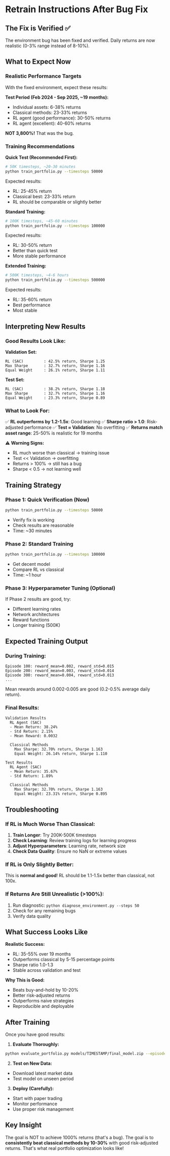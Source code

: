# Retrain Instructions After Bug Fix

## The Fix is Verified ✅

The environment bug has been fixed and verified. Daily returns are now realistic (0-3% range instead of 8-10%).

## What to Expect Now

### Realistic Performance Targets

With the fixed environment, expect these results:

**Test Period (Feb 2024 - Sep 2025, ~19 months):**
- Individual assets: 6-38% returns
- Classical methods: 23-33% returns
- RL agent (good performance): 30-50% returns
- RL agent (excellent): 40-60% returns

**NOT 3,800%!** That was the bug.

### Training Recommendations

**Quick Test (Recommended First):**
```bash
# 50K timesteps, ~20-30 minutes
python train_portfolio.py --timesteps 50000
```

Expected results:
- RL: 25-45% return
- Classical best: 23-33% return
- RL should be comparable or slightly better

**Standard Training:**
```bash
# 100K timesteps, ~45-60 minutes
python train_portfolio.py --timesteps 100000
```

Expected results:
- RL: 30-50% return
- Better than quick test
- More stable performance

**Extended Training:**
```bash
# 500K timesteps, ~4-6 hours
python train_portfolio.py --timesteps 500000
```

Expected results:
- RL: 35-60% return
- Best performance
- Most stable

## Interpreting New Results

### Good Results Look Like:

**Validation Set:**
```
RL (SAC)         : 42.5% return, Sharpe 1.25
Max Sharpe       : 32.7% return, Sharpe 1.16
Equal Weight     : 26.1% return, Sharpe 1.11
```

**Test Set:**
```
RL (SAC)         : 38.2% return, Sharpe 1.18
Max Sharpe       : 32.7% return, Sharpe 1.16
Equal Weight     : 23.3% return, Sharpe 0.89
```

### What to Look For:

✅ **RL outperforms by 1.2-1.5x**: Good learning
✅ **Sharpe ratio > 1.0**: Risk-adjusted performance
✅ **Test ≈ Validation**: No overfitting
✅ **Returns match asset range**: 25-50% is realistic for 19 months

⚠️ **Warning Signs:**
- RL much worse than classical → training issue
- Test << Validation → overfitting
- Returns > 100% → still has a bug
- Sharpe < 0.5 → not learning well

## Training Strategy

### Phase 1: Quick Verification (Now)
```bash
python train_portfolio.py --timesteps 50000
```
- Verify fix is working
- Check results are reasonable
- Time: ~30 minutes

### Phase 2: Standard Training
```bash
python train_portfolio.py --timesteps 100000
```
- Get decent model
- Compare RL vs classical
- Time: ~1 hour

### Phase 3: Hyperparameter Tuning (Optional)
If Phase 2 results are good, try:
- Different learning rates
- Network architectures
- Reward functions
- Longer training (500K)

## Expected Training Output

### During Training:
```
Episode 100: reward_mean=0.002, reward_std=0.015
Episode 200: reward_mean=0.003, reward_std=0.014
Episode 300: reward_mean=0.004, reward_std=0.013
...
```

Mean rewards around 0.002-0.005 are good (0.2-0.5% average daily return).

### Final Results:
```
Validation Results
  RL Agent (SAC)
  - Mean Return: 38.24%
  - Std Return: 2.15%
  - Mean Reward: 0.0032

  Classical Methods
    Max Sharpe: 32.70% return, Sharpe 1.163
    Equal Weight: 26.14% return, Sharpe 1.110

Test Results
  RL Agent (SAC)
  - Mean Return: 35.67%
  - Std Return: 1.89%

  Classical Methods
    Max Sharpe: 32.70% return, Sharpe 1.163
    Equal Weight: 23.31% return, Sharpe 0.895
```

## Troubleshooting

### If RL is Much Worse Than Classical:

1. **Train Longer**: Try 200K-500K timesteps
2. **Check Learning**: Review training logs for learning progress
3. **Adjust Hyperparameters**: Learning rate, network size
4. **Check Data Quality**: Ensure no NaN or extreme values

### If RL is Only Slightly Better:

This is **normal and good**! RL should be 1.1-1.5x better than classical, not 100x.

### If Returns Are Still Unrealistic (>100%):

1. Run diagnostic: `python diagnose_environment.py --steps 50`
2. Check for any remaining bugs
3. Verify data quality

## What Success Looks Like

**Realistic Success:**
- RL: 35-55% over 19 months
- Outperforms classical by 5-15 percentage points
- Sharpe ratio 1.0-1.3
- Stable across validation and test

**Why This is Good:**
- Beats buy-and-hold by 10-20%
- Better risk-adjusted returns
- Outperforms naive strategies
- Reproducible and deployable

## After Training

Once you have good results:

1. **Evaluate Thoroughly:**
```bash
python evaluate_portfolio.py models/TIMESTAMP/final_model.zip --episodes 50
```

2. **Test on New Data:**
- Download latest market data
- Test model on unseen period

3. **Deploy (Carefully):**
- Start with paper trading
- Monitor performance
- Use proper risk management

## Key Insight

The goal is NOT to achieve 1000% returns (that's a bug). The goal is to **consistently beat classical methods by 10-30%** with good risk-adjusted returns. That's what real portfolio optimization looks like!
